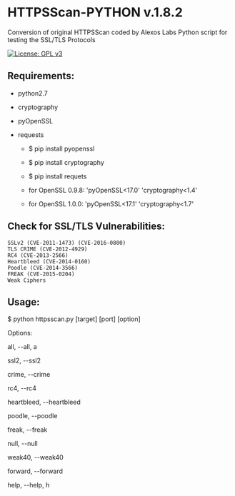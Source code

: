 # HTTPSScan-PYTHON v.1.8.2
Conversion of original HTTPSScan coded by Alexos Labs
Python script for testing the SSL/TLS Protocols

[![License: GPL v3](https://img.shields.io/badge/License-GPL%20v3-blue.svg)](http://www.gnu.org/licenses/gpl-3.0)

## Requirements:

- python2.7
- cryptography
- pyOpenSSL
- requests

  * $ pip install pyopenssl

  * $ pip install cryptography

  * $ pip install requets

  * for OpenSSL 0.9.8: 'pyOpenSSL<17.0' 'cryptography<1.4'

  * for OpenSSL 1.0.0: 'pyOpenSSL<17.1' 'cryptography<1.7'


## Check for SSL/TLS Vulnerabilities:

    SSLv2 (CVE-2011-1473) (CVE-2016-0800)
    TLS CRIME (CVE-2012-4929)
    RC4 (CVE-2013-2566)
    Heartbleed (CVE-2014-0160)
    Poodle (CVE-2014-3566)
    FREAK (CVE-2015-0204)
    Weak Ciphers

## Usage:

$ python httpsscan.py [target] [port] [option]

Options:

all, --all, a

ssl2, --ssl2

crime, --crime

rc4, --rc4

heartbleed, --heartbleed

poodle, --poodle

freak, --freak

null, --null

weak40, --weak40

forward, --forward

help, --help, h
